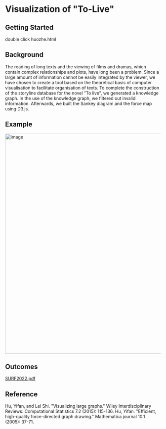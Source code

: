 # Visualization of "To-Live"

## Getting Started
double click huozhe.html

## Background
The reading of long texts and the viewing of films and dramas, which contain complex relationships and plots, have long been a problem. Since a large amount of information cannot be easily integrated by the viewer, we have chosen to create a tool based on the theoretical basis of computer visualisation to facilitate organisation of texts. To complete the construction of the storyline database for the novel "To live", we generated a knowledge graph. In the use of the knowledge graph, we filtered out invalid information. Afterwards, we built the Sankey diagram and the force map using D3.js.

## Example

<img width="712" alt="image" src="https://user-images.githubusercontent.com/102003754/196099200-a6063c84-a9ed-4903-beac-55e1c589ebfb.png">

## Outcomes
[SURF2022.pdf](https://github.com/hupeiyu21/Visualization-of-To-Live-/files/9797325/SURF2022.pdf)


## Reference

Hu, Yifan, and Lei Shi. "Visualizing large graphs." Wiley Interdisciplinary Reviews: Computational Statistics 7.2 (2015): 115-136.
Hu, Yifan. "Efficient, high-quality force-directed graph drawing." Mathematica journal 10.1 (2005): 37-71.
